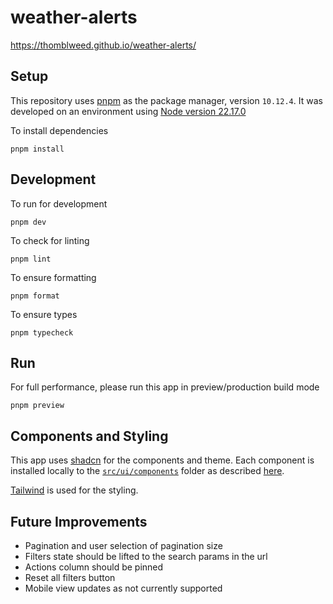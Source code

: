 # weather-alerts

https://thomblweed.github.io/weather-alerts/

## Setup

This repository uses [pnpm](https://pnpm.io/installation) as the package manager, version `10.12.4`. It was developed on an environment using [Node version 22.17.0](https://nodejs.org/en/blog/release/v22.17.0)

To install dependencies

`pnpm install`

## Development

To run for development

`pnpm dev`

To check for linting

`pnpm lint`

To ensure formatting

`pnpm format`

To ensure types

`pnpm typecheck`

## Run

For full performance, please run this app in preview/production build mode

`pnpm preview`

## Components and Styling

This app uses [shadcn](https://ui.shadcn.com/) for the components and theme. Each component is installed locally to the [`src/ui/components`](./src/ui/components/) folder as described [here](https://ui.shadcn.com/docs/installation/vite#add-components).

[Tailwind](https://tailwindcss.com/) is used for the styling.

## Future Improvements

- Pagination and user selection of pagination size
- Filters state should be lifted to the search params in the url
- Actions column should be pinned
- Reset all filters button
- Mobile view updates as not currently supported
